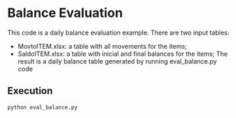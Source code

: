 # Balance Evaluation

This code is a daily balance evaluation example. 
There are two input tables: 
 - MovtoITEM.xlsx: a table with all movements for the items; 
 - SaldoITEM.xlsx: a table with inicial and final balances for the items;
The result is a daily balance table generated by running eval_balance.py code

## Execution
`python eval_balance.py`
